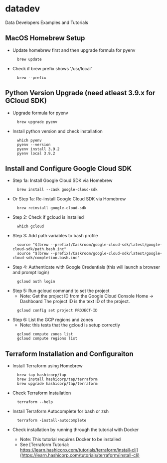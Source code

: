 # datadev

Data Developers Examples and Tutorials


## MacOS Homebrew Setup

  - Update homebrew first and then upgrade formula for pyenv
    ```
      brew update
    ```
  - Check if brew prefix shows '/usr/local'
    ```
      brew --prefix
    ```


## Python Version Upgrade (need atleast 3.9.x for GCloud SDK)

  - Upgrade formula for pyenv
    ```
      brew upgrade pyenv
    ```
  - Install python version and check installation
    ```
      which pyenv
      pyenv --version
      pyenv install 3.9.2
      pyenv local 3.9.2
    ```


## Install and Configure Google Cloud SDK

  - Step 1a: Install Google Cloud SDK via Homebrew
    ```
      brew install --cask google-cloud-sdk
    ```
  - Or Step 1a: Re-install Google Cloud SDK via Homebrew
    ```
      brew reinstall google-cloud-sdk
    ```
  - Step 2: Check if gcloud is installed
    ```
      which gcloud
    ```
  - Step 3: Add path variables to bash profile
    ```
      source "$(brew --prefix)/Caskroom/google-cloud-sdk/latest/google-cloud-sdk/path.bash.inc"
      source "$(brew --prefix)/Caskroom/google-cloud-sdk/latest/google-cloud-sdk/completion.bash.inc"
    ```
  - Step 4: Authenticate with Google Credentials (this will launch a browser and prompt login)
    ```
      gcloud auth login
    ```
  - Step 5: Run gcloud command to set the project
    - Note: Get the project ID from the Google Cloud Console Home -> Dashboard
            The project ID is the text ID of the project.
    ```
      gcloud config set project PROJECT-ID
    ```
  - Step 6: List the GCP regions and zones
    - Note: this tests that the gcloud is setup correctly
    ```
      gcloud compute zones list
      gcloud compute regions list
    ```


## Terraform Installation and Configuraiton

  - Install Terraform using Homebrew
    ```
      brew tap hashicorp/tap
      brew install hashicorp/tap/terraform
      brew upgrade hashicorp/tap/terraform
    ```

  - Check Terraform Installation
    ```
      terraform --help
    ```

  - Install Terraform Autocomplete for bash or zsh
    ```
      terraform -install-autocomplete
    ```

  - Check installation by running through the tutorial with Docker
    - Note: This tutorial requires Docker to be installed
    - See [Terraform Tutorial: https://learn.hashicorp.com/tutorials/terraform/install-cli](https://learn.hashicorp.com/tutorials/terraform/install-cli)
